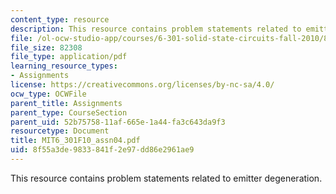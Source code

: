 ```yaml
---
content_type: resource
description: This resource contains problem statements related to emitter degeneration.
file: /ol-ocw-studio-app/courses/6-301-solid-state-circuits-fall-2010/8f55a3de9833841f2e97dd86e2961ae9_MIT6_301F10_assn04.pdf
file_size: 82308
file_type: application/pdf
learning_resource_types:
- Assignments
license: https://creativecommons.org/licenses/by-nc-sa/4.0/
ocw_type: OCWFile
parent_title: Assignments
parent_type: CourseSection
parent_uid: 52b75758-11af-665e-1a44-fa3c643da9f3
resourcetype: Document
title: MIT6_301F10_assn04.pdf
uid: 8f55a3de-9833-841f-2e97-dd86e2961ae9
---
```

This resource contains problem statements related to emitter degeneration.